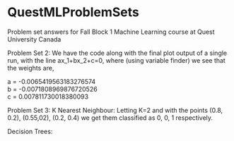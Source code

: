 # QuestMLProblemSets
Problem set answers for Fall Block 1 Machine Learning course at Quest University Canada

Problem Set 2:
We have the code along with the final plot output of a single run, with the line ax_1+bx_2+c=0, where (using variable finder) we see that the weights are,

a = -0.0065419563183276574  
b = -0.0071808969876720526  
c = 0.007811730018380093

Problem Set 3:
K Nearest Neighbour:
Letting K=2 and with the points (0.8, 0.2), (0.55,02), (0.2, 0.4) we get them classified as 0, 0, 1 respectively.

Decision Trees:
